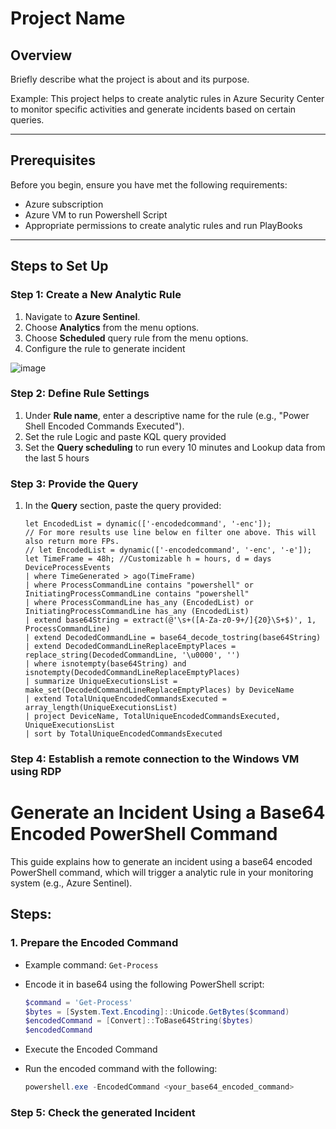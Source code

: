 # Project Name

## Overview
Briefly describe what the project is about and its purpose. 

Example:
This project helps to create analytic rules in Azure Security Center to monitor specific activities and generate incidents based on certain queries.

---

## Prerequisites
Before you begin, ensure you have met the following requirements:

- Azure subscription
- Azure VM to run Powershell Script
- Appropriate permissions to create analytic rules and run PlayBooks

---

## Steps to Set Up

### Step 1: Create a New Analytic Rule
1. Navigate to **Azure Sentinel**.
2. Choose **Analytics** from the menu options.
3. Choose **Scheduled** query rule from the menu options.
4. Configure the rule to generate incident
   
![image](https://github.com/user-attachments/assets/dbff75cb-6d5e-43a8-94d5-3e811d0552ff)


### Step 2: Define Rule Settings
1. Under **Rule name**, enter a descriptive name for the rule (e.g., "Power Shell Encoded Commands Executed").
2. Set the rule Logic and paste KQL query provided
3. Set the **Query scheduling** to run every 10 minutes and Lookup data from the last 5 hours

### Step 3: Provide the Query
1. In the **Query** section, paste the query provided:
   
   ```kusto
   let EncodedList = dynamic(['-encodedcommand', '-enc']); 
   // For more results use line below en filter one above. This will also return more FPs.
   // let EncodedList = dynamic(['-encodedcommand', '-enc', '-e']);
   let TimeFrame = 48h; //Customizable h = hours, d = days
   DeviceProcessEvents
   | where TimeGenerated > ago(TimeFrame)
   | where ProcessCommandLine contains "powershell" or InitiatingProcessCommandLine contains "powershell"
   | where ProcessCommandLine has_any (EncodedList) or InitiatingProcessCommandLine has_any (EncodedList)
   | extend base64String = extract(@'\s+([A-Za-z0-9+/]{20}\S+$)', 1, ProcessCommandLine)
   | extend DecodedCommandLine = base64_decode_tostring(base64String)
   | extend DecodedCommandLineReplaceEmptyPlaces = replace_string(DecodedCommandLine, '\u0000', '')
   | where isnotempty(base64String) and isnotempty(DecodedCommandLineReplaceEmptyPlaces)
   | summarize UniqueExecutionsList = make_set(DecodedCommandLineReplaceEmptyPlaces) by DeviceName
   | extend TotalUniqueEncodedCommandsExecuted = array_length(UniqueExecutionsList)
   | project DeviceName, TotalUniqueEncodedCommandsExecuted, UniqueExecutionsList
   | sort by TotalUniqueEncodedCommandsExecuted

### Step 4: Establish a remote connection to the Windows VM using RDP
# Generate an Incident Using a Base64 Encoded PowerShell Command

This guide explains how to generate an incident using a base64 encoded PowerShell command, which will trigger a analytic rule in your monitoring system (e.g., Azure Sentinel).

## Steps:

### 1. Prepare the Encoded Command
- Example command: `Get-Process`
- Encode it in base64 using the following PowerShell script:
  
  ```powershell
  $command = 'Get-Process'
  $bytes = [System.Text.Encoding]::Unicode.GetBytes($command)
  $encodedCommand = [Convert]::ToBase64String($bytes)
  $encodedCommand
  
- Execute the Encoded Command
- Run the encoded command with the following:

   ```powershell
   powershell.exe -EncodedCommand <your_base64_encoded_command>

### Step 5: Check the generated Incident
